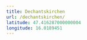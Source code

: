 ```yaml
---
title: Dechantskirchen
url: /dechantskirchen/
latitude: 47.416287000000004
longitude: 16.0189451
---
```

